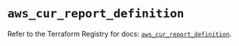 # `aws_cur_report_definition`

Refer to the Terraform Registry for docs: [`aws_cur_report_definition`](https://registry.terraform.io/providers/hashicorp/aws/6.5.0/docs/resources/cur_report_definition).
